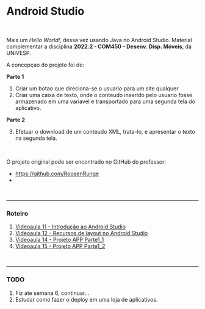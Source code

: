 # Android Studio

<br>

Mais um *Hello World!*, dessa vez usando Java no Android Studio. Material complementar a
disciplina **2022.2 - COM450 - Desenv. Disp. Móveis**, da UNIVESP.

A concepçao do projeto foi de:

**Parte 1**

1. Criar um botao que direciona-se o usuario para um site qualquer
2. Criar uma caixa de texto, onde o conteudo inserido pelo usuario fosse armazenado em uma variavel
   e transportado para uma segunda tela do aplicativo.

**Parte 2**

3. Efetuar o download de um conteudo XML, trata-lo, e apresentar o texto na segunda tela.


<br>

O projeto original pode ser encontrado no GitHub do professor:
- https://github.com/RoosenRunge
- 
<br>

----

### Roteiro

1. [Videoaula 11 - Introdução ao Android Studio](https://www.youtube.com/watch?v=90jZIi5xmJA)
2. [Videoaula 12 - Recursos de layout no Android Studio](https://www.youtube.com/watch?v=eG2AmaiueB0)
3. [Videoaula 14 - Projeto APP Parte1_1](https://www.youtube.com/watch?v=-AKN2X3cHbk)
4. [Videoaula 15 - Projeto APP Parte1_2](https://www.youtube.com/watch?v=w-OYQAdX5lQ)

<br>

----

### TODO

1. Fiz ate semana 6, continuar...
2. Estudar como fazer o deploy em uma loja de aplicativos.
